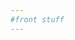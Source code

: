```yaml
---
#front stuff
---
```


<html lang="en">
<head>
	<meta charset="UTF-8">
	<title>PHIL - Datatables v2</title>
	<meta content="width=device-width, initial-scale=1" name="viewport">
	<link href='https://cdnjs.cloudflare.com/ajax/libs/material-design-icons/3.0.1/iconfont/material-icons.min.css' rel='stylesheet'>
	<link href='https://cdn.datatables.net/v/bs4-4.1.1/dt-1.10.20/datatables.min.css' rel='stylesheet'>
	<style>
	 table {
	 display: none;
	}

	.btn i {
	 font-size: 2rem;
	 position: relative;
	 top: 10px;
	 line-height: 0;
	}

	.card-img-top {
	 max-height: 400px;
	}

	.card-subtitle {
	 color: #bdbdbd;
	 font-size: .875rem;
	}

	.card-body {
	 color: #000;
	}

	.card:hover {
	 text-decoration: none;
	}

	.dataTables_wrapper .dataTables_paginate .paginate_button {
	 padding: 0;
	}
	.dataTables_wrapper .dataTables_paginate .paginate_button:hover {
	 border: 1px solid #dee2e6;
	 background: transparent;
	}

	@media (max-width: 991.98px) {
	 .modal {
	   padding: 0 !important;
	 }

	 .modal-lg {
	   max-width: 100%;
	   margin: 0;
	 }

	 .modal-body {
	   padding: .5rem;
	 }
	}
	@media (max-width: 991.98px) {
	 .modal {
	   padding: 0 !important;
	 }

	 .modal-lg {
	   max-width: 100%;
	   margin: 0;
	 }

	 .modal-body {
	   padding: 1rem;
	 }
	}
	@media (min-width: 992px) {
	 .modal-xlg {
	   max-width: 1000px;
	 }
	}
	@media (max-width: 767.98px) {
	 .modal-body {
	   padding: .5rem;
	 }
	}
	</style>
</head>
<body translate="no">
	<div class="container mt-5 mb-5">
		<h3>PHIL using DataTables.js v2</h3><small class="d-block">Pulls data from tools, so give it a moment to load...</small> <a class="btn btn-outline-primary" href="#" id="card"><i class="material-icons">view_module</i> Card</a> <a class="btn btn-outline-secondary" href="#" id="details"><i class="material-icons">view_stream</i> Details</a>
		<table id="results"></table>
	</div>
	<script src='https://cdnjs.cloudflare.com/ajax/libs/jquery/3.4.1/jquery.min.js'></script> 
	<script src='https://cdnjs.cloudflare.com/ajax/libs/moment.js/2.24.0/moment.min.js'></script> 
	<script src='https://cdn.datatables.net/v/bs4-4.1.1/dt-1.10.20/datatables.min.js'></script> 
	<script>
        $( '#card' ).on( 'click', function() {
        sessionStorage.viewType = 'card';
        init();
        } );

        $( '#details' ).on( 'click', function() {
        sessionStorage.viewType = 'details';
        init();
        } );

        function init() {
        if ( $.fn.DataTable.isDataTable( '#results' ) ) {
            $( '#results' ).DataTable().clear().destroy();
        }
        
        sessionStorage.viewType = sessionStorage.viewType || 'card';
        
        if( sessionStorage.viewType === 'card' ) {
            $( '#card' ).removeClass( 'btn-outline-secondary' ).addClass( 'btn-outline-primary' );
            $( '#details' ).removeClass( 'btn-outline-primary' ).addClass( 'btn-outline-secondary' );
        } else {
            $( '#card' ).removeClass( 'btn-outline-primary' ).addClass( 'btn-outline-secondary' );
            $( '#details' ).removeClass( 'btn-outline-secondary' ).addClass( 'btn-outline-primary' );
        }
        
        var url = 'https://tools.cdc.gov/api/v2/resources/media?parentid=132567&max=225&fields=id,name,description,targetUrl,enclosures,datePublished';

            $( '#results' )
            .on( 'preInit.dt', function() {
                console.log( 'preInit' );

                // append the output div
                $( this ).after( '<div id="out"></div>' );
            } ).DataTable( {
            ajax: {
                url: url,
                dataSrc: 'results'
            },
            columns: [ {
                data: 'name',
                defaultContent: 'missing'
            },
            {
                data: 'description',
                defaultContent: 'missing'
            } ],
            pageLength: 9,
            stateSave: true,
            lengthChange: false,
            rowCallback: function( row, data, index ) {
                console.log( 'rowCallback', data );
                
                if( sessionStorage.viewType === 'card' ) {
                    drawCard( data );
                } else {
                    drawDetails( data );
                }
            },
            preDrawCallback: function( settings ) {
                console.log( 'preDrawCallback' );

                // empty the output (if it exists) prior to redrawing
                $( '#out' ).empty();
            },
            drawCallback: function( settings ) {
                
                if( sessionStorage.viewType === 'card' ) {
                    // after the rows (columns) have been generated, wrap them into rows as needed
                    var divs = $( '#out > .col-lg-4' );
                    for ( var i = 0; i < divs.length; i += 3 ) {
                        divs.slice( i, i + 3 ).wrapAll( '<div class="row mb-3"></div>' );
                    }           
                } else {
                    $( '#out > .col' ).wrap( '<div class="row"></div>' );
                }

                console.log( 'drawCallback' );
            },
            initComplete: function( settings ) { 
                finalize();
                // this is the only way I could reliably maintain scroll position in Win Chrome
                $( 'html,body' ).animate({ scrollTop: sessionStorage.scrollPos || 0 }, 100 );
            }
        } );    
        }

        function drawCard( data ) {
        var openrow = '<div class="row">',
            opencard = '<div class="col-lg-4 mb-2"><a href="#" id="'+data['id']+'" class="card h-100" style="border: 1px solid rgba(0,0,0,.125)">',
            cardbody = '<div class="card-body">',
            cardimg = '<img class="card-img-top" src="'+ data.enclosures[0].resourceUrl+'" alt="">',
            carddate = '<div class="card-subtitle">'+ moment( data.datePublished ).format('LL') +'</div>',
            close = '</div>',
            closecard = '</a></div></div>',
            description = '',
            output = '';

        if( 'undefined' === typeof data['description'] ) {
            description = '<span class="mark mark-yellow">NO DESCRIPTION PROVIDED</span>';
        } else {
            description = data['description'].toString().replace( /<[^>]*>?/gm, '' ).trim();
        }

        // output += '<div class="card-title h4">' + data['name'].toString().trim() + '</div>';
        output += '<div class="card-title h4">ID: ' + data['id'] + '</div>';
        output += carddate
        // output += '<div class="url">' + data['targetUrl'].toString().trim() + '</div>';

        if( description.length > 150 ) {
            output += '<p>' + description.substr( 0,150 ) + '&hellip;' + '</p>';
        } else {
            output += '<p>' + description + '</p>'; 
        }

        $( '#out' ).append( opencard + cardimg + cardbody + output + close + closecard );
        }

        function drawDetails( data ) {
        var openrow = '<div class="row">',
            opencard = '<div class="col mb-2"><a href="'+data['targetUrl']+'" class="card h-100" style="border: 1px solid rgba(0,0,0,.125)">',
            cardbody = '<div class="card-body"><div class="row">',
            cardimg = '<div class="col-4"><img class="card-img-left w-100" src="'+ data.enclosures[0].resourceUrl+'" alt=""></div>',
            carddate = '<div class="card-subtitle">'+ moment( data.datePublished ).format('LL') +'</div>',
            closebody = '</div></div>',
            closecard = '</a></div>',
            description = '',
            output = '<div class="col"><div class="card-title h4">' + data['name'].toString().trim() + '</div>';

        if( 'undefined' === typeof data['description'] ) {
            description = '<span class="mark mark-yellow">NO DESCRIPTION PROVIDED</span>';
        } else {
            description = data['description'].toString().replace( /<[^>]*>?/gm, '' ).trim();
        }

        output += carddate

        if( description.length > 500 ) {
            output += '<p>' + description.substr( 0,500 ) + '&hellip;' + '</p>';
        } else {
            output += '<p>' + description + '</p>'; 
        }

        $( '#out' ).append( opencard + cardbody + cardimg + output + '</div>' + closebody + closecard );
        }

        function drawModal( id ) {
        var open = '<div id="preview-modal" class="modal fade" role="dialog"><div class="modal-dialog modal-lg modal-xlg"><div class="modal-content"><div class="modal-header"><button type="button" class="close" data-dismiss="modal">&times;</button></div><div class="modal-body">',
            close = '</div><div class="modal-footer"></div></div></div></div>',
            body = '';
        
        $.getJSON( 'https://tools.cdc.gov/api/v2/resources/media/' + id + '.json', function( data ) {
            var r = data.results[0];
            
            console.log( r );

            body += '<img src="' + r.enclosures[0].resourceUrl + '" class="w-100 mb-3" />';
            body += '<h4>ID: ' + r.id + '</h4>';
            body += '<p>' + r.description + '</p>';
            body += '<p><a href="https://phil.cdc.gov/PHIL_Images/'+id+'/'+id+'.tif">Download High Resolution Image</a></p>';

                // output += ;
            $( 'body' ).append( open + body + close );
            
            $( '#preview-modal' ).modal( 'show' ).on( 'hidden.bs.modal', function ( e ) {
                $( this ).remove();
            } );        
        } );
        }

        function finalize() {
        $( 'a.card' ).on( 'click', function( e ) {
            e.preventDefault();
            
            drawModal( this.id );
        } )
        }

        $( function( e ) {
            init();
        } );

        $( window ).scroll( function() {
            sessionStorage.scrollPos = $( window ).scrollTop();
        } );

        // we update the querystring on events which keeps our event state in history, but doesn't allow refresh on back/forward button nav
        // this captures that navigation and redirects 
        window.onpopstate = function(event) {
            //console.log("location: " + document.location + ", state: " + JSON.stringify(event.state));
            top.location.href = document.location;
        };        
	</script>
</body>
</html>
